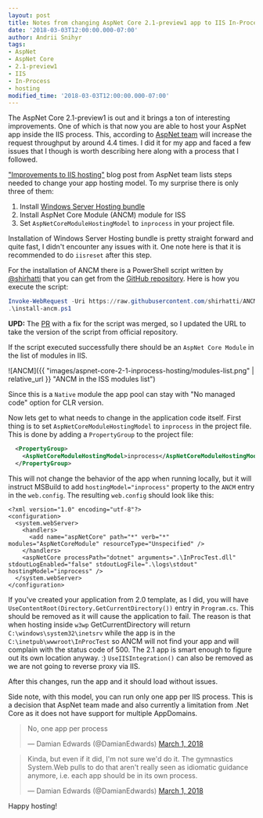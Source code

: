 ```yaml
---
layout: post
title: Notes from changing AspNet Core 2.1-preview1 app to IIS In-Process hosting
date: '2018-03-03T12:00:00.000-07:00'
author: Andrii Snihyr
tags:
- AspNet
- AspNet Core
- 2.1-preview1
- IIS
- In-Process
- hosting
modified_time: '2018-03-03T12:00:00.000-07:00'
---
```

The AspNet Core 2.1-preview1 is out and it brings a ton of interesting improvements. One of which is that now you are able to host your AspNet app inside the IIS process. This, according to [AspNet team][1] will increase the request throughput by around 4.4 times. I did it for my app and faced a few issues that I though is worth describing here along with a process that I followed.
<!--more-->
["Improvements to IIS hosting"][1] blog post from AspNet team lists steps needed to change your app hosting model. To my surprise there is only three of them:
1. Install [Windows Server Hosting bundle][2]
2. Install AspNet Core Module (ANCM) module for ISS
3. Set `AspNetCoreModuleHostingModel` to `inprocess` in your project file.

Installation of Windows Server Hosting bundle is pretty straight forward and quite fast, I didn't encounter any issues with it. One note here is that it is recommended to do `iisreset` after this step.

For the installation of ANCM there is a PowerShell script written by [@shirhatti][3] that you can get from the [GitHub repository][5].
Here is how you execute the script:
```powershell
Invoke-WebRequest -Uri https://raw.githubusercontent.com/shirhatti/ANCM-ARMTemplate/master/install-ancm.ps1 -OutFile install-ancm.ps1
.\install-ancm.ps1
```
**UPD:**
The [PR][4] with a fix for the script was merged, so I updated the URL to take the version of the script from official repository.

If the script executed successfully there should be an `AspNet Core Module` in the list of modules in IIS.

![ANCM]({{ "images/aspnet-core-2-1-inprocess-hosting/modules-list.png" | relative_url }} "ANCM in the ISS modules list")

Since this is a `Native` module the app pool can stay with "No managed code" option for CLR version.

Now lets get to what needs to change in the application code itself. First thing is to set `AspNetCoreModuleHostingModel` to `inprocess` in the project file. This is done by adding a `PropertyGroup` to the project file:
```xml
  <PropertyGroup>
    <AspNetCoreModuleHostingModel>inprocess</AspNetCoreModuleHostingModel>
  </PropertyGroup>
```

This will not change the behavior of the app when running locally, but it will instruct MSBuild to add `hostingModel="inprocess"` property to the `ANCM` entry in the `web.config`. The resulting `web.config` should look like this:
```
<?xml version="1.0" encoding="utf-8"?>
<configuration>
  <system.webServer>
    <handlers>
      <add name="aspNetCore" path="*" verb="*" modules="AspNetCoreModule" resourceType="Unspecified" />
    </handlers>
    <aspNetCore processPath="dotnet" arguments=".\InProcTest.dll" stdoutLogEnabled="false" stdoutLogFile=".\logs\stdout" hostingModel="inprocess" />
  </system.webServer>
</configuration>
```

If you've created your application from 2.0 template, as I did, you will have `UseContentRoot(Directory.GetCurrentDirectory())` entry in `Program.cs`. This should be removed as it will cause the application to fail. The reason is that when hosting inside `w3wp` GetCurrentDirectory will return `C:\windows\system32\inetsrv` while the app is in the `C:\inetpub\wwwroot\InProcTest` so ANCM will not find your app and will complain with the status code of 500. The 2.1 app is smart enough to figure out its own location anyway. :)
`UseIISIntegration()` can also be removed as we are not going to reverse proxy via IIS.

After this changes, run the app and it should load without issues.

Side note, with this model, you can run only one app per IIS process. This is a decision that AspNet team made and also currently a limitation from .Net Core as it does not have support for multiple AppDomains.

<blockquote class="twitter-tweet" data-lang="en"><p lang="en" dir="ltr">No, one app per process</p>&mdash; Damian Edwards (@DamianEdwards) <a href="https://twitter.com/DamianEdwards/status/969322206596493312?ref_src=twsrc%5Etfw">March 1, 2018</a></blockquote>
<script async src="https://platform.twitter.com/widgets.js" charset="utf-8"></script>

<blockquote class="twitter-tweet" data-lang="en"><p lang="en" dir="ltr">Kinda, but even if it did, I&#39;m not sure we&#39;d do it. The gymnastics System.Web pulls to do that aren&#39;t really seen as idiomatic guidance anymore, i.e. each app should be in its own process.</p>&mdash; Damian Edwards (@DamianEdwards) <a href="https://twitter.com/DamianEdwards/status/969326928615190528?ref_src=twsrc%5Etfw">March 1, 2018</a></blockquote>
<script async src="https://platform.twitter.com/widgets.js" charset="utf-8"></script>

Happy hosting!

[1]: https://blogs.msdn.microsoft.com/webdev/2018/02/28/asp-net-core-2-1-0-preview1-improvements-to-iis-hosting/
[2]: https://download.microsoft.com/download/A/B/1/AB1AA972-8F2F-43AD-9A81-72E9245CB0F5/dotnet-hosting-2.1.0-preview1-final-win.exe
[3]: https://github.com/shirhatti
[4]: https://github.com/shirhatti/ANCM-ARMTemplate/pull/5
[5]: https://github.com/shirhatti/ANCM-ARMTemplate